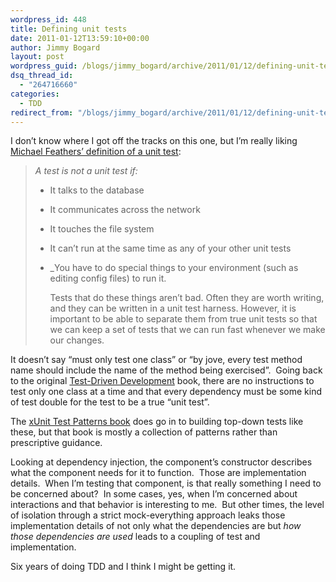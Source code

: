 ```yaml
---
wordpress_id: 448
title: Defining unit tests
date: 2011-01-12T13:59:10+00:00
author: Jimmy Bogard
layout: post
wordpress_guid: /blogs/jimmy_bogard/archive/2011/01/12/defining-unit-tests.aspx
dsq_thread_id:
  - "264716660"
categories:
  - TDD
redirect_from: "/blogs/jimmy_bogard/archive/2011/01/12/defining-unit-tests.aspx/"
---
```

I don’t know where I got off the tracks on this one, but I’m really liking [Michael Feathers’ definition of a unit test](http://www.artima.com/weblogs/viewpost.jsp?thread=126923):

> _A test is not a unit test if:_ 
> 
>   * It talks to the database 
>   * It communicates across the network 
>   * It touches the file system 
>   * It can&#8217;t run at the same time as any of your other unit tests
>   * _You have to do special things to your environment (such as editing config files) to run it. 
>     
>     Tests that do these things aren&#8217;t bad. Often they are worth writing, and they can be written in a unit test harness. However, it is important to be able to separate them from true unit tests so that we can keep a set of tests that we can run fast whenever we make our changes.
>     
>     </i></li> </blockquote> 
>     
>     It doesn’t say “must only test one class” or “by jove, every test method name should include the name of the method being exercised”.&#160; Going back to the original [Test-Driven Development](http://www.amazon.com/Test-Driven-Development-Kent-Beck/dp/0321146530) book, there are no instructions to test only one class at a time and that every dependency must be some kind of test double for the test to be a true “unit test”.
>     
>     The [xUnit Test Patterns book](http://www.amazon.com/gp/product/0131495054/) does go in to building top-down tests like these, but that book is mostly a collection of patterns rather than prescriptive guidance.
>     
>     Looking at dependency injection, the component’s constructor describes what the component needs for it to function.&#160; Those are implementation details.&#160; When I’m testing that component, is that really something I need to be concerned about?&#160; In some cases, yes, when I’m concerned about interactions and that behavior is interesting to me.&#160; But other times, the level of isolation through a strict mock-everything approach leaks those implementation details of not only what the dependencies are but _how those dependencies are used_ leads to a coupling of test and implementation.
>     
>     Six years of doing TDD and I think I might be getting it.